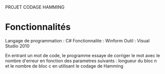  PROJET CODAGE HAMMING
# Fonctionnalités
 Langage de programmation : C#
 Fonctionnalite : Winform
 Outil : Visual Studio 2010

En entrant un mot de code, le programme essaye de corriger le mot avec le nombre d'erreur en fonction des parametres suivants : longueur du bloc n et le nombre de bloc c en utilisant le codage de Hamming

